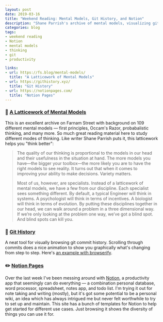 ```yaml
---
layout: post
date: 2019-03-16
title: "Weekend Reading: Mental Models, Git History, and Notion"
description: "Shane Parrish's archive of mental models, visualizing git history, and page templates for Notion."
categories: blog
tags:
- weekend reading
- Notion
- mental models
- thinking
- git
- productivity

links:
- url: https://fs.blog/mental-models/
  title: "A Latticework of Mental Models"
- url: https://githistory.xyz/
  title: "Git History"
- url: https://notionpages.com/
  title: "Notion Pages"
---
```


### 🧠 [A Latticework of Mental Models](https://fs.blog/mental-models/ "Mental Models")

This is an excellent archive on Farnam Street with background on 109 different mental models — first principles, Occam's Razor, probabalistic thinking, and many more. So much great reading material here to study different modes of thinking. Like writer Shane Parrish puts it, this latticework helps you "think better":

> The quality of our thinking is proportional to the models in our head and their usefulness in the situation at hand. The more models you have—the bigger your toolbox—the more likely you are to have the right models to see reality. It turns out that when it comes to improving your ability to make decisions. Variety matters.
>
> Most of us, however, are specialists. Instead of a latticework of mental models, we have a few from our discipline. Each specialist sees something different. By default, a typical Engineer will think in systems. A psychologist will think in terms of incentives. A biologist will think in terms of evolution. By putting these disciplines together in our head, we can walk around a problem in a three dimensional way. If we’re only looking at the problem one way, we’ve got a blind spot. And blind spots can kill you.

### 💾 [Git History](https://githistory.xyz/ "Git History")

A neat tool for visually browsing git commit history. Scrolling through commits does a nice animation to show you graphically what's changing from step to step. Here's [an example with browserify](https://githistory.xyz/babel/babel/blob/master/packages/babel-core/test/browserify.js).

### ✏️ [Notion Pages](https://notionpages.com/ "Notion Pages")

Over the last week I've been messing around with [Notion](https://www.notion.so/), a productivity app that seemingly can do everything — a combination personal database, word processor, spreadsheet, notes app, and todo list. I'm trying it out for note taking and writing (mostly), but it's got some potential to be a personal wiki, an idea which has always intrigued me but never felt worthwhile to try to set up and maintain. This site has a bunch of templates for Notion to help get started for different use cases. Just browsing it shows the diversity of things you can use it for.